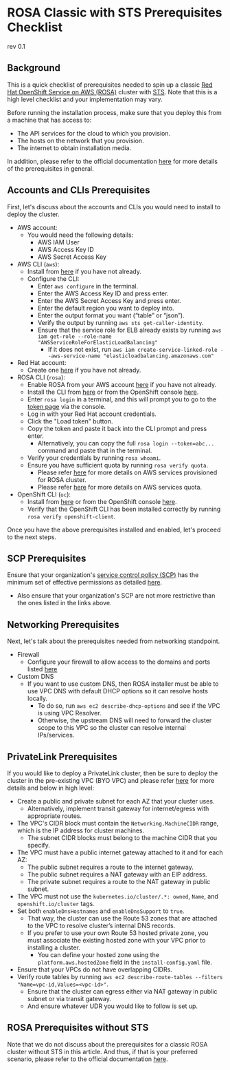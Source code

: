 # ROSA Classic with STS Prerequisites Checklist
rev 0.1

## Background
This is a quick checklist of prerequisites needed to spin up a classic [Red Hat OpenShift Service on AWS (ROSA)](https://developers.redhat.com/products/red-hat-openshift-service-on-aws/overview) cluster with [STS](https://docs.aws.amazon.com/IAM/latest/UserGuide/id_credentials_temp.html). Note that this is a high level checklist and your implementation may vary. 

Before running the installation process, make sure that you deploy this from a machine that has access to:
- The API services for the cloud to which you provision.
- The hosts on the network that you provision.
- The internet to obtain installation media.

In addition, please refer to the official documentation [here](https://docs.openshift.com/rosa/rosa_planning/rosa-sts-aws-prereqs.html#rosa-aws-prereqs_rosa-sts-aws-prereqs) for more details of the prerequisites in general.

## Accounts and CLIs Prerequisites
First, let's discuss about the accounts and CLIs you would need to install to deploy the cluster.

- AWS account:
    - You would need the following details:
        - AWS IAM User
        - AWS Access Key ID
        - AWS Secret Access Key
- AWS CLI (`aws`):
    - Install from [here](https://aws.amazon.com/cli/) if you have not already.
    - Configure the CLI:
        - Enter `aws configure` in the terminal.
        - Enter the AWS Access Key ID and press enter.
        - Enter the AWS Secret Access Key and press enter.
        - Enter the default region you want to deploy into.
        - Enter the output format you want (“table” or “json”). 
        - Verify the output by running `aws sts get-caller-identity`.
        - Ensure that the service role for ELB already exists by running `aws iam get-role --role-name "AWSServiceRoleForElasticLoadBalancing"`
            - If it does not exist, run `aws iam create-service-linked-role --aws-service-name "elasticloadbalancing.amazonaws.com"`
- Red Hat account:
    - Create one [here](https://console.redhat.com/) if you have not already.
- ROSA CLI (`rosa`): 
    - Enable ROSA from your AWS account [here](https://console.aws.amazon.com/rosa/) if you have not already.
    - Install the CLI from [here](https://docs.openshift.com/rosa/rosa_install_access_delete_clusters/rosa_getting_started_iam/rosa-installing-rosa.html) or from the OpenShift console [here](https://console.redhat.com/openshift/downloads#tool-rosa).
    - Enter `rosa login` in a terminal, and this will prompt you to go to the [token page](https://console.redhat.com/openshift/token/rosa) via the console.
    - Log in with your Red Hat account credentials.
    - Click the "Load token" button.
    - Copy the token and paste it back into the CLI prompt and press enter.
        - Alternatively, you can copy the full `rosa login --token=abc...` command and paste that in the terminal.
    - Verify your credentials by running `rosa whoami`.
    - Ensure you have sufficient quota by running `rosa verify quota`.
        - Please refer [here](https://docs.openshift.com/rosa/rosa_install_access_delete_clusters/rosa_getting_started_iam/rosa-aws-prereqs.html#rosa-aws-policy-provisioned_prerequisites) for more details on AWS services provisioned for ROSA cluster. 
        - Please refer [here](https://docs.openshift.com/rosa/rosa_install_access_delete_clusters/rosa_getting_started_iam/rosa-required-aws-service-quotas.html#rosa-required-aws-service-quotas) for more details on AWS services quota. 
- OpenShift CLI (`oc`):
    - Install from [here](https://docs.openshift.com/container-platform/4.13/cli_reference/openshift_cli/getting-started-cli.html) or from the OpenShift console [here](https://console.redhat.com/openshift/downloads#tool-oc).
    - Verify that the OpenShift CLI has been installed correctly by running `rosa verify openshift-client`.

Once you have the above prerequisites installed and enabled, let's proceed to the next steps.


## SCP Prerequisites
Ensure that your organization's [service control policy (SCP)](https://docs.aws.amazon.com/organizations/latest/userguide/orgs_manage_policies_scps.html) has the minimum set of effective permissions as detailed [here](https://docs.openshift.com/rosa/rosa_install_access_delete_clusters/rosa_getting_started_iam/rosa-aws-prereqs.html#rosa-minimum-scp_prerequisites).

- Also ensure that your organization's SCP are not more restrictive than the ones listed in the links above. 


## Networking Prerequisites
Next, let's talk about the prerequisites needed from networking standpoint.

- Firewall
    - Configure your firewall to allow access to the domains and ports listed [here](https://docs.openshift.com/rosa/rosa_install_access_delete_clusters/rosa_getting_started_iam/rosa-aws-prereqs.html#osd-aws-privatelink-firewall-prerequisites_prerequisites)
- Custom DNS
    - If you want to use custom DNS, then ROSA installer must be able to use VPC DNS with default DHCP options so it can resolve hosts locally. 
        - To do so, run `aws ec2 describe-dhcp-options` and see if the VPC is using VPC Resolver.
        - Otherwise, the upstream DNS will need to forward the cluster scope to this VPC so the cluster can resolve internal IPs/services.

## PrivateLink Prerequisites
If you would like to deploy a PrivateLink cluster, then be sure to deploy the cluster in the pre-existing VPC (BYO VPC) and please refer [here](https://docs.openshift.com/container-platform/4.13/installing/installing_aws/installing-aws-vpc.html) for more details and below in high level:

- Create a public and private subnet for each AZ that your cluster uses.
    - Alternatively, implement transit gateway for internet/egress with appropriate routes.
- The VPC's CIDR block must contain the `Networking.MachineCIDR` range, which is the IP address for cluster machines. 
    - The subnet CIDR blocks must belong to the machine CIDR that you specify.
- The VPC must have a public internet gateway attached to it and for each AZ:
    - The public subnet requires a route to the internet gateway.
    - The public subnet requires a NAT gateway with an EIP address.
    - The private subnet requires a route to the NAT gateway in public subnet.
- The VPC must not use the `kubernetes.io/cluster/.*: owned`, `Name`, and `openshift.io/cluster` tags.
- Set both `enableDnsHostnames` and `enableDnsSupport` to `true`.
    - That way, the cluster can use the Route 53 zones that are attached to the VPC to resolve cluster’s internal DNS records.
    - If you prefer to use your own Route 53 hosted private zone, you must associate the existing hosted zone with your VPC prior to installing a cluster. 
        - You can define your hosted zone using the `platform.aws.hostedZone` field in the `install-config.yaml` file.
- Ensure that your VPCs do not have overlapping CIDRs.
- Verify route tables by running `aws ec2 describe-route-tables --filters "Name=vpc-id,Values=<vpc-id>"`. 
    - Ensure that the cluster can egress either via NAT gateway in public subnet or via transit gateway.
    - And ensure whatever UDR you would like to follow is set up.
    

## ROSA Prerequisites without STS 
Note that we do not discuss about the prerequisites for a classic ROSA cluster without STS in this article. And thus, if that is your preferred scenario, please refer to the official documentation [here](https://docs.openshift.com/rosa/rosa_install_access_delete_clusters/rosa_getting_started_iam/rosa-aws-prereqs.html).

